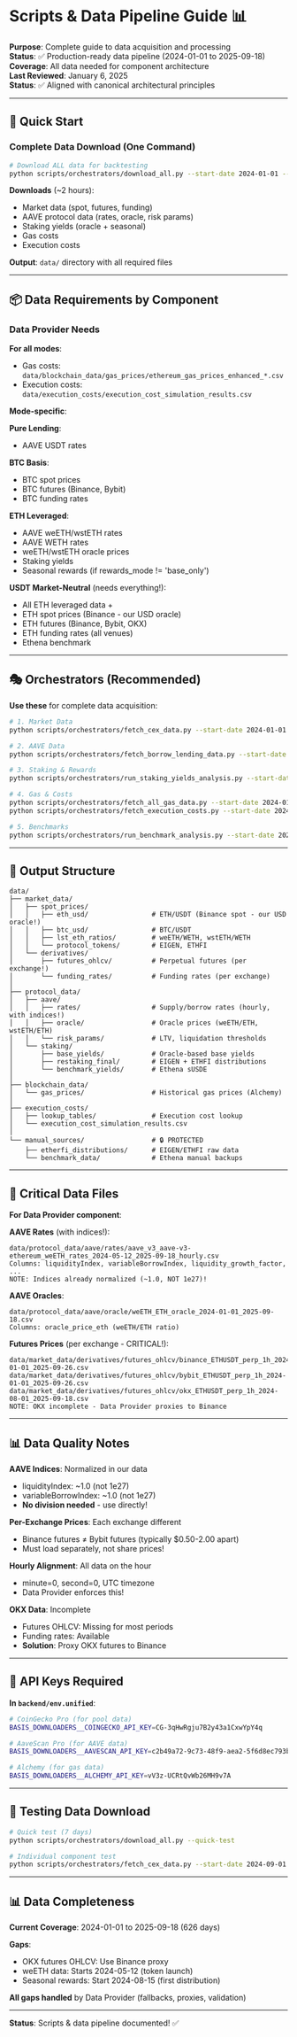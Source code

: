 # Scripts & Data Pipeline Guide 📊

**Purpose**: Complete guide to data acquisition and processing  
**Status**: ✅ Production-ready data pipeline (2024-01-01 to 2025-09-18)  
**Coverage**: All data needed for component architecture  
**Last Reviewed**: January 6, 2025  
**Status**: ✅ Aligned with canonical architectural principles

---

## 🚀 **Quick Start**

### **Complete Data Download** (One Command)

```bash
# Download ALL data for backtesting
python scripts/orchestrators/download_all.py --start-date 2024-01-01 --end-date 2025-09-18
```

**Downloads** (~2 hours):
- Market data (spot, futures, funding)
- AAVE protocol data (rates, oracle, risk params)
- Staking yields (oracle + seasonal)
- Gas costs
- Execution costs

**Output**: `data/` directory with all required files

---

## 📦 **Data Requirements by Component**

### **Data Provider Needs**

**For all modes**:
- Gas costs: `data/blockchain_data/gas_prices/ethereum_gas_prices_enhanced_*.csv`
- Execution costs: `data/execution_costs/execution_cost_simulation_results.csv`

**Mode-specific**:

**Pure Lending**:
- AAVE USDT rates

**BTC Basis**:
- BTC spot prices
- BTC futures (Binance, Bybit)
- BTC funding rates

**ETH Leveraged**:
- AAVE weETH/wstETH rates
- AAVE WETH rates
- weETH/wstETH oracle prices
- Staking yields
- Seasonal rewards (if rewards_mode != 'base_only')

**USDT Market-Neutral** (needs everything!):
- All ETH leveraged data +
- ETH spot prices (Binance - our USD oracle)
- ETH futures (Binance, Bybit, OKX)
- ETH funding rates (all venues)
- Ethena benchmark

---

## 🎭 **Orchestrators** (Recommended)

**Use these** for complete data acquisition:

```bash
# 1. Market Data
python scripts/orchestrators/fetch_cex_data.py --start-date 2024-01-01 --end-date 2025-09-18

# 2. AAVE Data
python scripts/orchestrators/fetch_borrow_lending_data.py --start-date 2024-01-01 --end-date 2025-09-18

# 3. Staking & Rewards
python scripts/orchestrators/run_staking_yields_analysis.py --start-date 2024-01-01 --end-date 2025-09-18

# 4. Gas & Costs
python scripts/orchestrators/fetch_all_gas_data.py --start-date 2024-01-01 --end-date 2025-09-18
python scripts/orchestrators/fetch_execution_costs.py --start-date 2024-01-01 --end-date 2025-09-18

# 5. Benchmarks
python scripts/orchestrators/run_benchmark_analysis.py --start-date 2024-02-16 --end-date 2025-09-18
```

---

## 📁 **Output Structure**

```
data/
├── market_data/
│   ├── spot_prices/
│   │   ├── eth_usd/                # ETH/USDT (Binance spot - our USD oracle!)
│   │   ├── btc_usd/                # BTC/USDT
│   │   ├── lst_eth_ratios/         # weETH/WETH, wstETH/WETH
│   │   └── protocol_tokens/        # EIGEN, ETHFI
│   └── derivatives/
│       ├── futures_ohlcv/          # Perpetual futures (per exchange!)
│       └── funding_rates/          # Funding rates (per exchange)
│
├── protocol_data/
│   ├── aave/
│   │   ├── rates/                  # Supply/borrow rates (hourly, with indices!)
│   │   ├── oracle/                 # Oracle prices (weETH/ETH, wstETH/ETH)
│   │   └── risk_params/            # LTV, liquidation thresholds
│   └── staking/
│       ├── base_yields/            # Oracle-based base yields
│       ├── restaking_final/        # EIGEN + ETHFI distributions
│       └── benchmark_yields/       # Ethena sUSDE
│
├── blockchain_data/
│   └── gas_prices/                 # Historical gas prices (Alchemy)
│
├── execution_costs/
│   ├── lookup_tables/              # Execution cost lookup
│   └── execution_cost_simulation_results.csv
│
└── manual_sources/                 # 🔒 PROTECTED
    ├── etherfi_distributions/      # EIGEN/ETHFI raw data
    └── benchmark_data/             # Ethena manual backups
```

---

## 🔑 **Critical Data Files**

**For Data Provider component**:

**AAVE Rates** (with indices!):
```
data/protocol_data/aave/rates/aave_v3_aave-v3-ethereum_weETH_rates_2024-05-12_2025-09-18_hourly.csv
Columns: liquidityIndex, variableBorrowIndex, liquidity_growth_factor, ...
NOTE: Indices already normalized (~1.0, NOT 1e27)!
```

**AAVE Oracles**:
```
data/protocol_data/aave/oracle/weETH_ETH_oracle_2024-01-01_2025-09-18.csv
Columns: oracle_price_eth (weETH/ETH ratio)
```

**Futures Prices** (per exchange - CRITICAL!):
```
data/market_data/derivatives/futures_ohlcv/binance_ETHUSDT_perp_1h_2024-01-01_2025-09-26.csv
data/market_data/derivatives/futures_ohlcv/bybit_ETHUSDT_perp_1h_2024-01-01_2025-09-26.csv
data/market_data/derivatives/futures_ohlcv/okx_ETHUSDT_perp_1h_2024-08-01_2025-09-18.csv
NOTE: OKX incomplete - Data Provider proxies to Binance
```

---

## 📊 **Data Quality Notes**

**AAVE Indices**: Normalized in our data
- liquidityIndex: ~1.0 (not 1e27)
- variableBorrowIndex: ~1.0 (not 1e27)
- **No division needed** - use directly!

**Per-Exchange Prices**: Each exchange different
- Binance futures ≠ Bybit futures (typically $0.50-2.00 apart)
- Must load separately, not share prices!

**Hourly Alignment**: All data on the hour
- minute=0, second=0, UTC timezone
- Data Provider enforces this!

**OKX Data**: Incomplete
- Futures OHLCV: Missing for most periods
- Funding rates: Available
- **Solution**: Proxy OKX futures to Binance

---

## 🔧 **API Keys Required**

**In `backend/env.unified`**:

```bash
# CoinGecko Pro (for pool data)
BASIS_DOWNLOADERS__COINGECKO_API_KEY=CG-3qHwRgju7B2y43a1CxwYpY4q

# AaveScan Pro (for AAVE data)
BASIS_DOWNLOADERS__AAVESCAN_API_KEY=c2b49a72-9c73-48f9-aea2-5f6d8ec793b9

# Alchemy (for gas data)
BASIS_DOWNLOADERS__ALCHEMY_API_KEY=vV3z-UCRtQvWb26MH9v7A
```

---

## 🧪 **Testing Data Download**

```bash
# Quick test (7 days)
python scripts/orchestrators/download_all.py --quick-test

# Individual component test
python scripts/orchestrators/fetch_cex_data.py --start-date 2024-09-01 --end-date 2024-09-07 --quick-test
```

---

## 📊 **Data Completeness**

**Current Coverage**: 2024-01-01 to 2025-09-18 (626 days)

**Gaps**:
- OKX futures OHLCV: Use Binance proxy
- weETH data: Starts 2024-05-12 (token launch)
- Seasonal rewards: Start 2024-08-15 (first distribution)

**All gaps handled** by Data Provider (fallbacks, proxies, validation)

---

**Status**: Scripts & data pipeline documented! ✅



